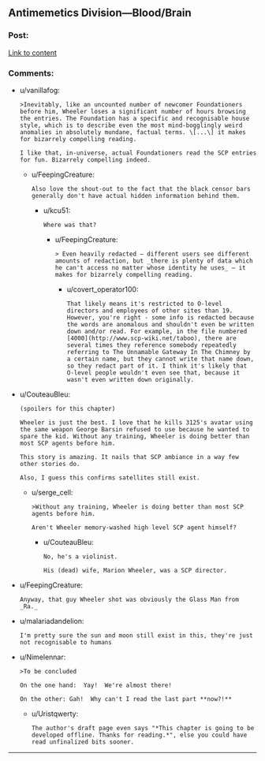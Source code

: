 ## Antimemetics Division—Blood/Brain

### Post:

[Link to content](http://www.scp-wiki.net/blood-brain)

### Comments:

- u/vanillafog:
  ```
  >Inevitably, like an uncounted number of newcomer Foundationers before him, Wheeler loses a significant number of hours browsing the entries. The Foundation has a specific and recognisable house style, which is to describe even the most mind-bogglingly weird anomalies in absolutely mundane, factual terms. \[...\] it makes for bizarrely compelling reading. 

  I like that, in-universe, actual Foundationers read the SCP entries for fun. Bizarrely compelling indeed.
  ```

  - u/FeepingCreature:
    ```
    Also love the shout-out to the fact that the black censor bars generally don't have actual hidden information behind them.
    ```

    - u/kcu51:
      ```
      Where was that?
      ```

      - u/FeepingCreature:
        ```
        > Even heavily redacted — different users see different amounts of redaction, but _there is plenty of data which he can't access no matter whose identity he uses_ — it makes for bizarrely compelling reading.
        ```

        - u/covert_operator100:
          ```
          That likely means it's restricted to O-level directors and employees of other sites than 19. However, you're right - some info is redacted because the words are anomalous and shouldn't even be written down and/or read. For example, in the file numbered [4000](http://www.scp-wiki.net/taboo), there are several times they reference somebody repeatedly referring to The Unnamable Gateway In The Chimney by a certain name, but they cannot write that name down, so they redact part of it. I think it's likely that O-level people wouldn't even see that, because it wasn't even written down originally.
          ```

- u/CouteauBleu:
  ```
  (spoilers for this chapter)

  Wheeler is just the best. I love that he kills 3125's avatar using the same weapon George Barsin refused to use because he wanted to spare the kid. Without any training, Wheeler is doing better than most SCP agents before him.

  This story is amazing. It nails that SCP ambiance in a way few other stories do.

  Also, I guess this confirms satellites still exist.
  ```

  - u/serge_cell:
    ```
    >Without any training, Wheeler is doing better than most SCP agents before him.

    Aren't Wheeler memory-washed high level SCP agent himself?
    ```

    - u/CouteauBleu:
      ```
      No, he's a violinist.

      His (dead) wife, Marion Wheeler, was a SCP director.
      ```

- u/FeepingCreature:
  ```
  Anyway, that guy Wheeler shot was obviously the Glass Man from _Ra._
  ```

- u/malariadandelion:
  ```
  I'm pretty sure the sun and moon still exist in this, they're just not recognisable to humans
  ```

- u/Nimelennar:
  ```
  >To be concluded

  On the one hand:  Yay!  We're almost there!

  On the other: Gah!  Why can't I read the last part **now?!**
  ```

  - u/Uristqwerty:
    ```
    The author's draft page even says "*This chapter is going to be developed offline. Thanks for reading.*", else you could have read unfinalized bits sooner.
    ```

---

